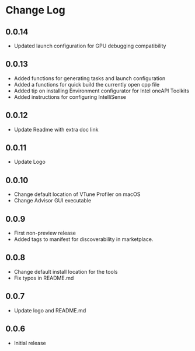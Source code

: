# Change Log

## 0.0.14

- Updated launch configuration for GPU debugging compatibility
## 0.0.13

- Added functions for generating tasks and launch configuration
- Added a functions for quick build the currently open cpp file
- Added tip on installing Environment configurator for Intel oneAPI Toolkits
- Added instructions for configuring IntelliSense

## 0.0.12

- Update Readme with extra doc link

## 0.0.11

- Update Logo

## 0.0.10

- Change default location of VTune Profiler on macOS
- Change Advisor GUI executable

##  0.0.9

- First non-preview release
- Added tags to manifest for discoverability in marketplace.

##  0.0.8

- Change default install location for the tools
- Fix typos in README.md

##  0.0.7

- Update logo and README.md

##  0.0.6

- Initial release
